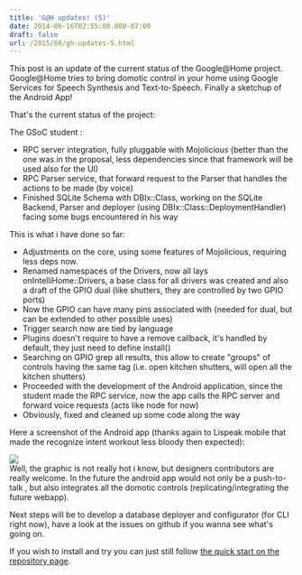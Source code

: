 ```yaml
---
title: 'G@H updates! (5)'
date: 2014-06-16T02:55:00.000-07:00
draft: false
url: /2015/08/gh-updates-5.html
---
```


  
  
This post is an update of the current status of the Google@Home project. Google@Home tries to bring domotic control in your home using Google Services for Speech Synthesis and Text-to-Speech. Finally a sketchup of the Android App!  
  
  
  
That's the current status of the project:  
  
The GSoC student :  

*   RPC server integration, fully pluggable with Mojolicious (better than the one was in the proposal, less dependencies since that framework will be used also for the UI)
*   RPC Parser service, that forward request to the Parser that handles the actions to be made (by voice)
*   Finished SQLite Schema with DBIx::Class, working on the SQLite Backend, Parser and deployer (using DBIx::Class::DeploymentHandler) facing some bugs encountered in his way

  
This is what i have done so far:  

*   Adjustments on the core, using some features of Mojolicious, requiring less deps now.
*   Renamed namespaces of the Drivers, now all lays onIntelliHome::Drivers, a base class for all drivers was created and also a draft of the GPIO dual (like shutters, they are controlled by two GPIO ports)
*   Now the GPIO can have many pins associated with (needed for dual, but can be extended to other possible uses)
*   Trigger search now are tied by language
*   Plugins doesn't require to have a remove callback, it's handled by default, they just need to define install()
*   Searching on GPIO grep all results, this allow to create "groups" of controls having the same tag (i.e. open kitchen shutters, will open all the kitchen shutters)
*   Proceeded with the development of the Android application, since the student made the RPC service, now the app calls the RPC server and forward voice requests (acts like node for now)
*   Obviously, fixed and cleaned up some code along the way

  
Here a screenshot of the Android app (thanks again to Lispeak mobile that made the recognize intent workout less bloody then expected):  
  
  
![](http://www.mudler.pm/img/google_at_home_remote.png)  
Well, the graphic is not really hot i know, but designers contributors are really welcome. In the future the android app would not only be a push-to-talk , but also integrates all the domotic controls (replicating/integrating the future webapp).  
  
Next steps will be to develop a database deployer and configurator (for CLI right now), have a look at the issues on github if you wanna see what's going on.  
  
If you wish to install and try you can just still follow [the quick start on the repository page](https://github.com/mudler/Google-at-Home#quick-start).